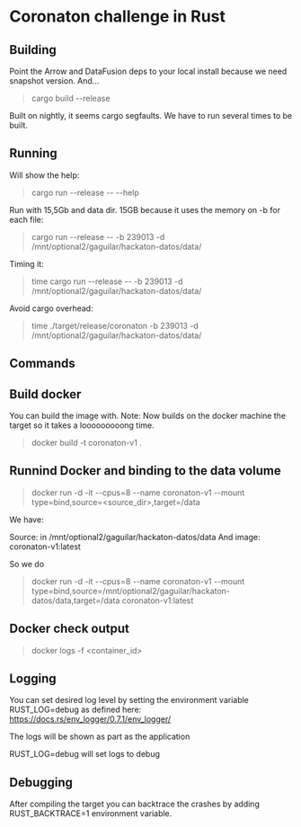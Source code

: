 # Coronaton challenge in Rust



## Building

Point the Arrow and DataFusion deps to your local install because we need
snapshot version. And...

> cargo build --release

Built on nightly, it seems cargo segfaults. We have to run several times to 
be built.

## Running

Will show the help: 
> cargo run --release -- --help

Run with 15,5Gb and data dir. 15GB because it uses the memory on -b for each file:

> cargo run --release -- -b 239013 -d /mnt/optional2/gaguilar/hackaton-datos/data/

Timing it: 

> time cargo run --release -- -b 239013 -d /mnt/optional2/gaguilar/hackaton-datos/data/

Avoid cargo overhead:

> time ./target/release/coronaton -b 239013 -d /mnt/optional2/gaguilar/hackaton-datos/data/

## Commands


## Build docker

You can build the image with. Note: Now builds on the docker machine the target so it takes 
a looooooooong time.

> docker build -t coronaton-v1 .


## Runnind Docker and binding to the data volume

> docker run -d -it --cpus=8 --name coronaton-v1 --mount type=bind,source=<source_dir>,target=/data <image>

We have:

 Source: in /mnt/optional2/gaguilar/hackaton-datos/data
 And image: coronaton-v1:latest
 
So we do

> docker run -d -it --cpus=8 --name coronaton-v1 --mount type=bind,source=/mnt/optional2/gaguilar/hackaton-datos/data,target=/data coronaton-v1:latest


## Docker check output

> docker logs -f <container_id>

## Logging

You can set desired log level by setting the environment variable RUST_LOG=debug as defined here: 
https://docs.rs/env_logger/0.7.1/env_logger/

The logs will be shown as part as the application

RUST_LOG=debug will set logs to debug


## Debugging

After compiling the target you can backtrace the crashes by adding RUST_BACKTRACE=1 environment
variable.
